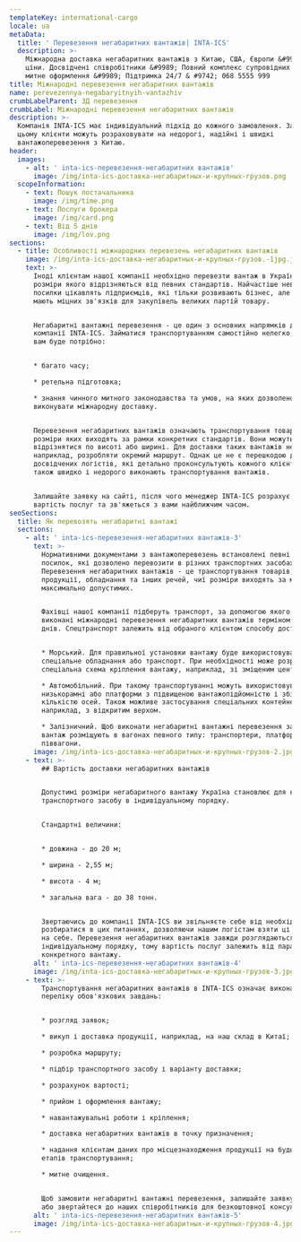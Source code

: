 ```yaml
---
templateKey: international-cargo
locale: ua
metaData:
  title: ' Перевезення негабаритних вантажів| INTA-ICS'
  description: >-
    Міжнародна доставка негабаритних вантажів з Китаю, США, Європи &#9989; Чесні
    ціни. Досвідчені співробітники &#9989; Повний комплекс супровідних послуг,
    митне оформлення &#9989; Підтримка 24/7 & #9742; 068 5555 999
title: Міжнародні перевезення негабаритних вантажів
name: perevezennya-negabaryitnyih-vantazhiv
crumbLabelParent: ЗД перевезення
crumbLabel: Міжнародні перевезення негабаритних вантажів
description: >-
  Компанія INTA-ICS має індивідуальний підхід до кожного замовлення. Завдяки
  цьому клієнти можуть розраховувати на недорогі, надійні і швидкі
  вантажоперевезення з Китаю.
header:
  images:
    - alt: ' inta-ics-перевезення-негабаритних вантажів'
      image: /img/inta-ics-доставка-негабаритных-и-крупных-грузов.png
  scopeInformation:
    - text: Пошук постачальника
      image: /img/time.png
    - text: Послуги брокера
      image: /img/card.png
    - text: Від 5 днів
      image: /img/lov.png
sections:
  - title: Особливості міжнародних перевезень негабаритних вантажів
    image: /img/inta-ics-доставка-негабаритных-и-крупных-грузов.-1jpg.jpg
    text: >-
      Іноді клієнтам нашої компанії необхідно перевезти вантаж в Україну,
      розміри якого відрізняються від певних стандартів. Найчастіше невеликі
      посилки цікавлять підприємців, які тільки розвивають бізнес, але ще не
      мають міцних зв'язків для закупівель великих партій товару.


      Негабаритні вантажні перевезення - це один з основних напрямків діяльності
      компанії INTA-ICS. Займатися транспортуванням самостійно нелегко, так як
      вам буде потрібно:


      * багато часу;

      * ретельна підготовка;

      * знання чинного митного законодавства та умов, на яких дозволено
      виконувати міжнародну доставку.


      Перевезення негабаритних вантажів означають транспортування товарів,
      розміри яких виходять за рамки конкретних стандартів. Вони можуть
      відрізнятися по висоті або ширині. Для доставки таких вантажів необхідно,
      наприклад, розробляти окремий маршрут. Однак це не є перешкодою для наших
      досвідчених логістів, які детально проконсультують кожного клієнта, а
      також швидко і недорого виконають транспортування вантажів.


      Залишайте заявку на сайті, після чого менеджер INTA-ICS розрахує попередню
      вартість послуг та зв'яжеться з вами найближчим часом.
seoSections:
  title: Як перевозять негабаритні вантажі
  sections:
    - alt: ' inta-ics-перевезення-негабаритних вантажів-3'
      text: >-
        Нормативними документами з вантажоперевезень встановлені певні розміри
        посилок, які дозволено перевозити в різних транспортних засобах.
        Перевезення негабаритних вантажів - це транспортування товарів,
        продукції, обладнання та інших речей, чиї розміри виходять за межі
        максимально допустимих.


        Фахівці нашої компанії підберуть транспорт, за допомогою якого будуть
        виконані міжнародні перевезення негабаритних вантажів терміном від 5
        днів. Спецтранспорт залежить від обраного клієнтом способу доставки:


        * Морський. Для правильної установки вантажу буде використовуватися
        спеціальне обладнання або транспорт. При необхідності може розроблятися
        спеціальна схема кріплення вантажу, наприклад, зі зміщеним центром ваги.

        * Автомобільний. При такому транспортуванні можуть використовуватися
        низькорамні або платформи з підвищеною вантажопідйомністю і збільшеною
        кількістю осей. Також можливе застосування спеціальних контейнерів,
        наприклад, з відкритим верхом.

        * Залізничний. Щоб виконати негабаритні вантажні перевезення залізницею,
        вантаж розміщують в вагонах певного типу: транспортери, платформи і
        піввагони.
      image: /img/inta-ics-доставка-негабаритных-и-крупных-грузов-2.jpg
    - text: >-
        ## Вартість доставки негабаритних вантажів


        Допустимі розміри негабаритного вантажу Україна становлює для кожного
        транспортного засобу в індивідуальному порядку.


        Стандартні величини:


        * довжина - до 20 м;

        * ширина - 2,55 м;

        * висота - 4 м;

        * загальна вага - до 38 тонн.


        Звертаючись до компанії INTA-ICS ви звільняєте себе від необхідності
        розбиратися в цих питаннях, дозволяючи нашим логістам взяти ці завдання
        на себе. Перевезення негабаритних вантажів завжди розглядаються в
        індивідуальному порядку, тому вартість послуг залежить від параметрів
        конкретного вантажу.
      alt: ' inta-ics-перевезення-негабаритних вантажів-4'
      image: /img/inta-ics-доставка-негабаритных-и-крупных-грузов-3.jpg
    - text: >-
        Транспортування негабаритних вантажів в INTA-ICS означає виконання
        переліку обов'язкових завдань:


        * розгляд заявок;

        * викуп і доставка продукції, наприклад, на наш склад в Китаї;

        * розробка маршруту;

        * підбір транспортного засобу і варіанту доставки;

        * розрахунок вартості;

        * прийом і оформлення вантажу;

        * навантажувальні роботи і кріплення;

        * доставка негабаритних вантажів в точку призначення;

        * надання клієнтам даних про місцезнаходження продукції на будь-якому з
        етапів транспортування;

        * митне очищення.


        Щоб замовити негабаритні вантажні перевезення, залишайте заявку на сайті
        або звертайтеся до наших співробітників для безкоштовної консультації.
      alt: ' inta-ics-перевезення-негабаритних вантажів-5'
      image: /img/inta-ics-доставка-негабаритных-и-крупных-грузов-4.jpg
---
```

